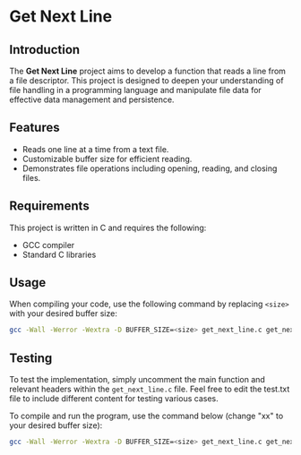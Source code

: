 # Get Next Line

## Introduction

The **Get Next Line** project aims to develop a function that reads a line from a file descriptor. This project is designed to deepen your understanding of file handling in a programming language and manipulate file data for effective data management and persistence.

## Features

- Reads one line at a time from a text file.
- Customizable buffer size for efficient reading.
- Demonstrates file operations including opening, reading, and closing files.

## Requirements

This project is written in C and requires the following:

- GCC compiler
- Standard C libraries

## Usage
When compiling your code, use the following command by replacing `<size>` with your desired buffer size:

```bash
gcc -Wall -Werror -Wextra -D BUFFER_SIZE=<size> get_next_line.c get_next_line_utils.c
```

## Testing

To test the implementation, simply uncomment the main function and relevant headers within the `get_next_line.c` file. Feel free to edit the test.txt file to include different content for testing various cases.

To compile and run the program, use the command below (change "xx" to your desired buffer size):

```bash
gcc -Wall -Werror -Wextra -D BUFFER_SIZE=<size> get_next_line.c get_next_line_utils.c && ./a.out
```
